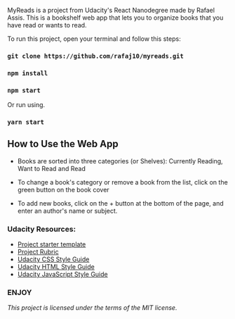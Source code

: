 MyReads is a project from Udacity's React Nanodegree made by Rafael Assis. This is a bookshelf web app that lets you to organize books that you have read or wants to read.

To run this project, open your terminal and follow this steps:

### `git clone https://github.com/rafaj10/myreads.git`

### `npm install`

### `npm start`

Or run using.<br>

### `yarn start`

## How to Use the Web App
* Books are sorted into three categories (or Shelves): Currently Reading, Want to Read and Read
* To change a book's category or remove a book from the list, click on the green button on  the book cover

* To add new books, click on the + button at the bottom of the page, and enter an author's name or subject.

### Udacity Resources:
* [Project starter template](https://github.com/udacity/reactnd-project-myreads-starter)
* [Project Rubric](https://review.udacity.com/#!/rubrics/918/view)
* [Udacity CSS Style Guide](http://udacity.github.io/frontend-nanodegree-styleguide/css.html)
* [Udacity HTML Style Guide](http://udacity.github.io/frontend-nanodegree-styleguide/index.html)
* [Udacity JavaScript Style Guide](http://udacity.github.io/frontend-nanodegree-styleguide/javascript.html)

### ENJOY

*This project is licensed under the terms of the MIT license.*
